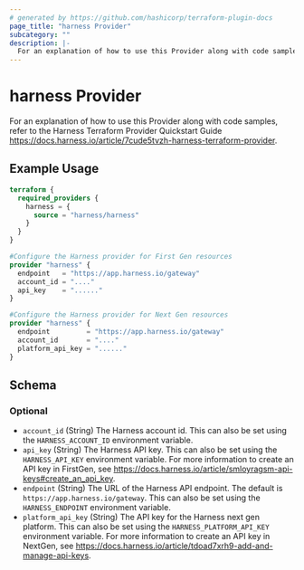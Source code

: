 ```yaml
---
# generated by https://github.com/hashicorp/terraform-plugin-docs
page_title: "harness Provider"
subcategory: ""
description: |-
  For an explanation of how to use this Provider along with code samples, refer to the Harness Terraform Provider Quickstart Guide https://docs.harness.io/article/7cude5tvzh-harness-terraform-provider.
---
```


# harness Provider

For an explanation of how to use this Provider along with code samples, refer to the Harness Terraform Provider Quickstart Guide https://docs.harness.io/article/7cude5tvzh-harness-terraform-provider.

## Example Usage

```terraform
terraform {
  required_providers {
    harness = {
      source = "harness/harness"
    }
  }
}

#Configure the Harness provider for First Gen resources
provider "harness" {
  endpoint   = "https://app.harness.io/gateway"
  account_id = "...."
  api_key    = "......"
}

#Configure the Harness provider for Next Gen resources
provider "harness" {
  endpoint         = "https://app.harness.io/gateway"
  account_id       = "...."
  platform_api_key = "......"
}
```

<!-- schema generated by tfplugindocs -->
## Schema

### Optional

- `account_id` (String) The Harness account id. This can also be set using the `HARNESS_ACCOUNT_ID` environment variable.
- `api_key` (String) The Harness API key. This can also be set using the `HARNESS_API_KEY` environment variable. For more information to create an API key in FirstGen, see https://docs.harness.io/article/smloyragsm-api-keys#create_an_api_key.
- `endpoint` (String) The URL of the Harness API endpoint. The default is `https://app.harness.io/gateway`. This can also be set using the `HARNESS_ENDPOINT` environment variable.
- `platform_api_key` (String) The API key for the Harness next gen platform. This can also be set using the `HARNESS_PLATFORM_API_KEY` environment variable. For more information to create an API key in NextGen, see https://docs.harness.io/article/tdoad7xrh9-add-and-manage-api-keys.
